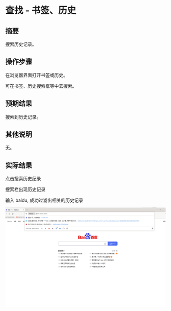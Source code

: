 # 查找 - 书签、历史

## 摘要

搜索历史记录。

## 操作步骤

在浏览器界面打开书签或历史。

可在书签、历史搜索框等中去搜索。

## 预期结果

搜索到历史记录。

## 其他说明

无。

## 实际结果

点击搜索历史纪录


搜索栏出现历史记录


输入 baidu, 成功过滤出相关的历史记录

![alt text](image-19.png)